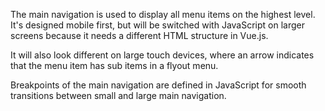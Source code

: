 The main navigation is used to display all menu items on the highest level. It's designed mobile first, but will be switched with JavaScript on larger screens because it needs a different HTML structure in Vue.js.

It will also look different on large touch devices, where an arrow indicates that the menu item has sub items in a flyout menu.

Breakpoints of the main navigation are defined in JavaScript for smooth transitions between small and large main navigation.

